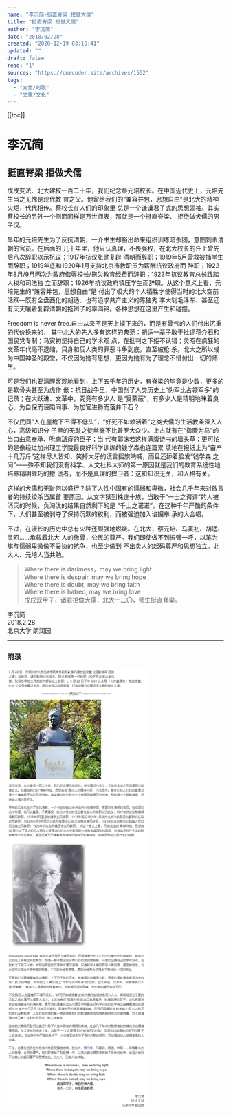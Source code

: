 ```yaml
---
name: "李沉简-挺直脊梁 拒做犬儒"
title: "挺直脊梁 拒做犬儒"
author: "李沉简"
date: "2018/02/28"
created: "2020-12-19 03:16:41"
updated: ""
draft: false
read: "1"
sources: "https://onecoder.site/archives/1552"
tags: 
  - "文章/时政"
  - "文章/文化"
---
```


[[toc]]

# 李沉简

## 挺直脊梁 拒做犬儒

戊戌变法、北大建校一百二十年，我们纪念蔡元培校长。在中国近代史上，元培先生当之无愧是现代教
育之父。他留给我们的“兼容并包，思想自由”是北大的精神火炬，代代相传。蔡校长在人们的印象里
总是一个谦谦君子式的思想领袖。其实蔡校长的另外一个侧面同样是万世师表，那就是一个挺直脊梁、
拒绝做犬儒的男子汉。

早年的元培先生为了反抗清朝，一介书生却豁出命来组织训练暗杀团，意图刺杀清朝的官员。在后面的
几十年里，他只认真理，不畏强权，在北大校长的任上曾先后八次辞职以示抗议：1917年抗议张勋复辟
清朝而辞职；1919年5月营救被捕学生而辞职；1919年底和1920年1月支持北京市教职员为薪酬抗议政府而
辞职；1922年8月/9月两次为政府侮辱校长/拖欠教育经费而辞职；1923年抗议教育总长践踏人权和司法独
立而辞职；1926年抗议政府镇压学生而辞职。从这个意义上看，元培先生的“兼容并包，思想自由”是
付出了极大的个人牺牲才使得当时的北大空前活跃—既有全盘西化的胡适、也有追求共产主义的陈独秀
李大钊毛泽东、甚至还有天天嚷着复辟清朝的拖辫子的辜鸿铭。各种思想在这里产生和碰撞。

Freedom is never free.自由从来不是天上掉下来的，而是有骨气的人们付出沉重的代价换来的，
其中北大的先人多有这样的典范：胡适一辈子敢于批评蒋介石和国民党专制；马寅初坚持自己的学术观
点，在批判之下拒不认错；灵昭在疯狂的文革年代毫不退缩，只身和反人类的罪恶斗争到底，直至被枪
杀。北大之所以成为中国神圣的殿堂，不仅因为她有思想，更因为她有为了理念不惜付出一切的师生。

可是我们也要清醒客观地看到，上下五千年的历史，有脊梁的毕竟是少数，更多的是软骨头甚至为虎作
伥：抗日战争里，中国创了人类历史上“伪军比占领军多”的记录；在大跃进、文革中，究竟有多少人
是“受蒙蔽”，有多少人是精明地昧着良心、为自保而诬陷同事、为加官进爵而落井下石？

不仅民间“人在屋檐下不得不低头”，“好死不如赖活着”之类犬儒的生活教条深入人心，高级知识分
子里的无耻之徒丝毫不比普罗大众少。上古就有在“指鹿为马”的当口曲意奉承、吮痈舐痔的臣子；当
代有郭沫若这样满腹诗书的墙头草；更可怕的是像经过加州理工学院最良好科学训练的钱学森也连篇累
牍地在报纸上为“亩产十几万斤”这样尽人皆知、笑掉大牙的谎言摇旗呐喊，而且还舔着脸发“钱学森
之问”——殊不知我们没有科学、人文社科大师的第一原因就是我们的教育系统性地培养精明乖巧的撒
谎者，而不是真理的捍卫者：这和知识无关，和人格有关。

这样的犬儒和无耻何以盛行？除了人性中固有的懦弱和卑微，社会几千年来对敢言者的持续绞杀当属首
要原因。从文字狱到株连十族，当敢于“一士之谔谔”的人被消灭的时候，负淘汰的结果自然剩下的是
“千士之诺诺”。在这种千年严酷的条件下，人们甚至被剥夺了保持沉默的权利，而被强迫加入谄媚奉
承的大合唱。

不过，在漫长的历史中总有火种还顽强地燃烧。在北大，蔡元培、马寅初、胡适、灵昭……承载着北大
人的傲骨，公民的尊严。我们即使做不到振臂一呼，以笔为旗与懦弱卑微做不妥协的抗争，也至少做到
不出卖人的起码尊严和思想独立。北大人、元培人当共勉。

> Where there is darkness，may we bring light  
> Where there is despair, may we bring hope  
> Where there is doubt, may we bring faith  
> Where there is hatred, may we bring love  
> 戊戌双甲子，诸君拒做犬儒，北大一二〇，师生挺直脊梁。  

李沉简  
2018.2.28  
北京大学 朗润园  

---

### 附录

![李沉简](../images/lichenjian.png)

